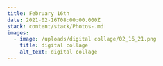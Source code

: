 ```yaml
---
title: February 16th
date: 2021-02-16T08:00:00.000Z
stack: content/stack/Photos-.md
images:
  - image: /uploads/digital collage/02_16_21.png
    title: digital collage
    alt_text: digital collage
---
```


